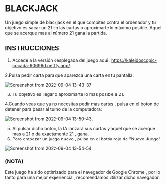 # BLACKJACK
Un juego simple de blackjack en el que compites contra el ordenador y tu objetivo es sacar un 21 en las cartas o aproximarte lo máximo posible. Aquel que se acerque mas al número 21 gana la partida.

## INSTRUCCIONES
  1. Accede a la versión desplegada del juego aqui : https://kaleidoscopic-cocada-60696d.netlify.app/.

  2.Pulsa pedir carta para que aparezca una carta en tu pantalla.

  ![Screenshot from 2022-09-04 13-43-37](https://user-images.githubusercontent.com/106255458/188311724-dd8e10e1-77ba-4977-bb64-5e8317808e16.jpg)

3. Tu objetivo es llegar o aproximarte lo mas posible a 21.

4.Cuando veas que ya no necesitas pedir mas cartas , pulsa en el boton de detener para pasar al turno de la computadora:

![Screenshot from 2022-09-04 13-50-43](https://user-images.githubusercontent.com/106255458/188311950-a625f9f6-1e20-413f-b49a-4a7730ce363a.jpg).

5. Al pulsar dicho boton, la IA lanzará sus cartas y aquel que se acerque mas a 21 o da exactamente 21 , gana.
6. Para empezar un juego nuevo , pulsa en el botón rojo de "Nuevo Juego"

![Screenshot from 2022-09-04 13-54-54](https://user-images.githubusercontent.com/106255458/188312075-f22b6c9d-a39c-4f5a-b105-910319d123c1.jpg)

### (NOTA)

Este juego ha sido optimizado para el navegador de Google Chrome , por lo tanto para una mejor experiencia , recomendamos utilizar dicho navegador.
